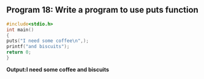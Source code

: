 ## Program 18: Write a program to use puts function
```c
#include<stdio.h>
int main()
{
puts("I need some coffee\n",);
printf("and biscuits");
return 0;
}
```
**Output:I need some coffee and biscuits**

